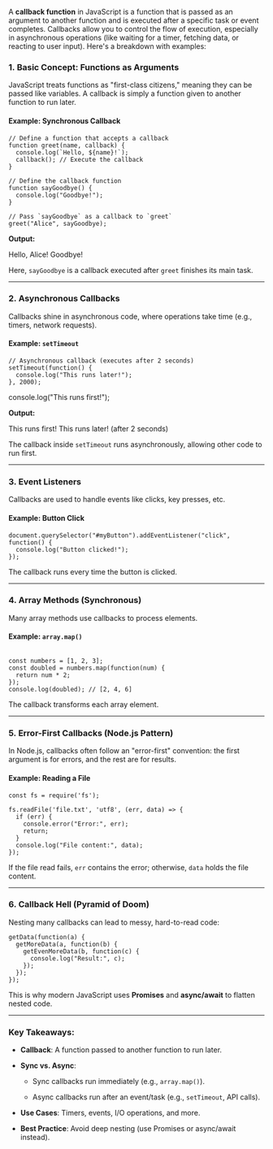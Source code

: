 A **callback function** in JavaScript is a function that is passed as an argument to another function and is executed after a specific task or event completes. Callbacks allow you to control the flow of execution, especially in asynchronous operations (like waiting for a timer, fetching data, or reacting to user input). Here's a breakdown with examples:

### 1. **Basic Concept: Functions as Arguments**

JavaScript treats functions as "first-class citizens," meaning they can be passed like variables. A callback is simply a function given to another function to run later.

#### Example: Synchronous Callback

```
// Define a function that accepts a callback
function greet(name, callback) {
  console.log(`Hello, ${name}!`);
  callback(); // Execute the callback
}

// Define the callback function
function sayGoodbye() {
  console.log("Goodbye!");
}

// Pass `sayGoodbye` as a callback to `greet`
greet("Alice", sayGoodbye);
```

**Output:**

Hello, Alice!
Goodbye!

Here, `sayGoodbye` is a callback executed after `greet` finishes its main task.



---


### 2. **Asynchronous Callbacks**

Callbacks shine in asynchronous code, where operations take time (e.g., timers, network requests).

#### Example: `setTimeout`


```
// Asynchronous callback (executes after 2 seconds)
setTimeout(function() {
  console.log("This runs later!");
}, 2000);
```

console.log("This runs first!");

**Output:**

This runs first!
This runs later! (after 2 seconds)

The callback inside `setTimeout` runs asynchronously, allowing other code to run first.


---
### 3. **Event Listeners**

Callbacks are used to handle events like clicks, key presses, etc.
#### Example: Button Click

```
document.querySelector("#myButton").addEventListener("click", function() {
  console.log("Button clicked!");
});

```
The callback runs every time the button is clicked.


---

### 4. **Array Methods (Synchronous)**

Many array methods use callbacks to process elements.

#### Example: `array.map()`
```

const numbers = [1, 2, 3];
const doubled = numbers.map(function(num) {
  return num * 2;
});
console.log(doubled); // [2, 4, 6]
```

The callback transforms each array element.


---

### 5. **Error-First Callbacks (Node.js Pattern)**

In Node.js, callbacks often follow an "error-first" convention: the first argument is for errors, and the rest are for results.
#### Example: Reading a File

```
const fs = require('fs');

fs.readFile('file.txt', 'utf8', (err, data) => {
  if (err) {
    console.error("Error:", err);
    return;
  }
  console.log("File content:", data);
});
```

If the file read fails, `err` contains the error; otherwise, `data` holds the file content.

---

### 6. **Callback Hell (Pyramid of Doom)**

Nesting many callbacks can lead to messy, hard-to-read code:

```
getData(function(a) {
  getMoreData(a, function(b) {
    getEvenMoreData(b, function(c) {
      console.log("Result:", c);
    });
  });
});
```

This is why modern JavaScript uses **Promises** and **async/await** to flatten nested code.


---
### Key Takeaways:

- **Callback**: A function passed to another function to run later.
    
- **Sync vs. Async**:
    
    - Sync callbacks run immediately (e.g., `array.map()`).
        
    - Async callbacks run after an event/task (e.g., `setTimeout`, API calls).
        
- **Use Cases**: Timers, events, I/O operations, and more.
    
- **Best Practice**: Avoid deep nesting (use Promises or async/await instead).